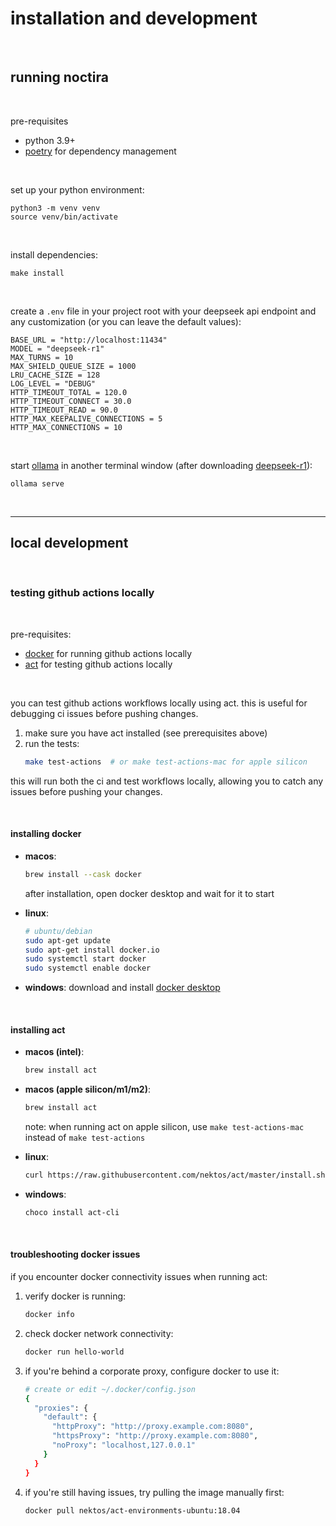 # installation and development

<br>

## running noctira

<br>

pre-requisites
  - python 3.9+
  - [poetry](https://python-poetry.org/) for dependency management

<br>

set up your python environment:

```shell
python3 -m venv venv
source venv/bin/activate
```

<br>

install dependencies:

```shell
make install
```

<br>

create a `.env` file in your project root with your deepseek api endpoint and any customization (or you can leave the default values):

```shell
BASE_URL = "http://localhost:11434"
MODEL = "deepseek-r1"
MAX_TURNS = 10
MAX_SHIELD_QUEUE_SIZE = 1000
LRU_CACHE_SIZE = 128
LOG_LEVEL = "DEBUG"
HTTP_TIMEOUT_TOTAL = 120.0
HTTP_TIMEOUT_CONNECT = 30.0
HTTP_TIMEOUT_READ = 90.0
HTTP_MAX_KEEPALIVE_CONNECTIONS = 5
HTTP_MAX_CONNECTIONS = 10

```

<br>

start [ollama](https://ollama.com/) in another terminal window (after downloading [deepseek-r1](https://ollama.com/library/deepseek-r1)):

```shell
ollama serve
```

<br>

---

## local development

<br>

### testing github actions locally

<br>

pre-requisites:
- [docker](https://www.docker.com/) for running github actions locally
- [act](https://github.com/nektos/act) for testing github actions locally

<br>

you can test github actions workflows locally using act. this is useful for debugging ci issues before pushing changes.

1. make sure you have act installed (see prerequisites above)
2. run the tests:
   ```bash
   make test-actions  # or make test-actions-mac for apple silicon
   ```

this will run both the ci and test workflows locally, allowing you to catch any issues before pushing your changes.


<br>

#### installing docker

- **macos**:
  ```bash
  brew install --cask docker
  ```
  after installation, open docker desktop and wait for it to start

- **linux**:
  ```bash
  # ubuntu/debian
  sudo apt-get update
  sudo apt-get install docker.io
  sudo systemctl start docker
  sudo systemctl enable docker
  ```

- **windows**:
  download and install [docker desktop](https://www.docker.com/products/docker-desktop)

<br>

#### installing act

- **macos (intel)**:
  ```bash
  brew install act
  ```

- **macos (apple silicon/m1/m2)**:
  ```bash
  brew install act
  ```
  note: when running act on apple silicon, use `make test-actions-mac` instead of `make test-actions`

- **linux**:
  ```bash
  curl https://raw.githubusercontent.com/nektos/act/master/install.sh | sudo bash
  ```

- **windows**:
  ```bash
  choco install act-cli
  ```

<br>

#### troubleshooting docker issues

if you encounter docker connectivity issues when running act:

1. verify docker is running:
   ```bash
   docker info
   ```

2. check docker network connectivity:
   ```bash
   docker run hello-world
   ```

3. if you're behind a corporate proxy, configure docker to use it:
   ```bash
   # create or edit ~/.docker/config.json
   {
     "proxies": {
       "default": {
         "httpProxy": "http://proxy.example.com:8080",
         "httpsProxy": "http://proxy.example.com:8080",
         "noProxy": "localhost,127.0.0.1"
       }
     }
   }
   ```

4. if you're still having issues, try pulling the image manually first:
   ```bash
   docker pull nektos/act-environments-ubuntu:18.04
   ```
